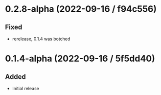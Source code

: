 # 0.2.8-alpha (2022-09-16 / f94c556)

## Fixed

- rerelease, 0.1.4 was botched

# 0.1.4-alpha (2022-09-16 / 5f5dd40)

## Added

- Initial release